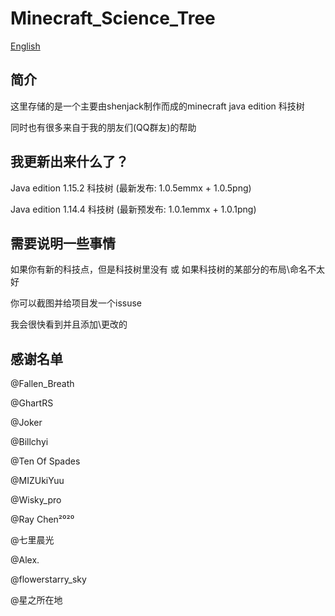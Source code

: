 # Minecraft_Science_Tree

[English](https://github.com/shenjackyuanjie/Minecraft_Science_Tree/blob/master/README.md)

## 简介

 这里存储的是一个主要由shenjack制作而成的minecraft java edition 科技树

 同时也有很多来自于我的朋友们(QQ群友)的帮助
 
## 我更新出来什么了？
 
 Java edition 1.15.2 科技树 (最新发布: 1.0.5emmx + 1.0.5png)

 Java edition 1.14.4 科技树 (最新预发布: 1.0.1emmx + 1.0.1png)

## 需要说明一些事情

 如果你有新的科技点，但是科技树里没有   或   如果科技树的某部分的布局\命名不太好

 你可以截图并给项目发一个issuse

 我会很快看到并且添加\更改的

## 感谢名单

 @Fallen_Breath

 @GhartRS

 @Joker

 @Billchyi

 @Ten Of Spades

 @MIZUkiYuu

 @Wisky_pro

 @Ray Chen²⁰²⁰

 @七里晨光

 @Alex.

 @flowerstarry_sky

 @星之所在地
